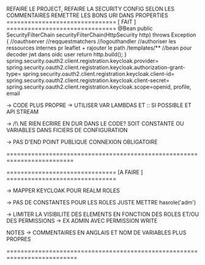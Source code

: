 REFAIRE LE PROJECT, 
REFAIRE LA SECURITY CONFIG SELON LES COMMENTAIRES 
REMETTRE LES BONS URI DANS PROPERTIES 
=============================== [ FAIT ] ===============================
@Bean
	public SecurityFilterChain securityFilterChain(HttpSecurity http) throws Exception {
		//oauthserver
		//reqquestmatchers
		//logouthandler
		//authoriser les ressources internes pr leaflet + rajouter le path /templates/**
		//bean pour decoder jwt dans oidc user
		return http.build();
	}
 spring.security.oauth2.client.registration.keycloak.provider=
spring.security.oauth2.client.registration.keycloak.authorization-grant-type=
spring.security.oauth2.client.registration.keycloak.client-id=
spring.security.oauth2.client.registration.keycloak.client-secret=
spring.security.oauth2.client.registration.keycloak.scope=openid, profile, email

-> CODE PLUS PROPRE -> UTILISER VAR LAMBDAS ET :: SI POSSIBLE ET API STREAM

-> /!\ NE RIEN ECRIRE EN DUR DANS LE CODE? SOIT CONSTANTE OU VARIABLES DANS FICIERS DE CONFIGURATION

-> PAS D'END POINT PUBLIQUE CONNEXION OBLIGATOIRE

=========================================================================

=============================== [A FAIRE ] ===============================

-> MAPPER KEYCLOAK POUR REALM ROLES 

-> PAS DE CONSTANTES POUR LES ROLES JUSTE METTRE hasrole('adm')

-> LIMITER LA VISIBILITE DES ELEMENTS EN FONCTION DES ROLES ET/OU DES PERMISSIONS -> EX ADMIN AVEC PERMISSION WRITE

NOTES -> COMMENTAIRES EN ANGLAIS ET NOM DE VARIABLES PLUS PROPRES 

==========================================================================
